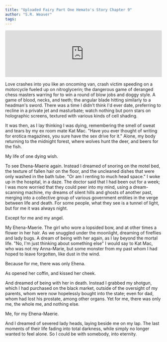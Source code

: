 ```yaml
---
title: "Uploaded Fairy Part One Hemato's Story Chapter 9"
author: "S.R. Weaver"
tags: 
---
```

<iframe scrolling="no" id="hearthis_at_track_7383773" width="100%" height="150" src="https://app.hearthis.at/embed/7383773/transparent_black/?hcolor=&color=&style=2&block_size=2&block_space=1&background=1&waveform=0&cover=0&autoplay=0&css=" frameborder="0" allowtransparency allow="autoplay"><p>Listen to <a href="https://hearthis.at/todiaspora/uploadedfairtydeeplore70bpm/" target="_blank">Uploaded Fairy Deep Lore</a> <span>by</span><a href="https://hearthis.at/todiaspora/" target="_blank" >ToDiaspora</a> <span>on</span> <a href="https://hearthis.at/" target="_blank">hearthis.at</a></p></iframe>

Love crashes into you like an oncoming van, crash victim speeding on a motorcycle fueled up on nitroglycerin; the dangerous game of deranged chess masters warring for to win a round of blow jobs and doggy style. A game of blood, necks, and teeth; the angular blade hitting similarly to a headman's sword. There was a time I didn't think I'd ever date, preferring to recline in a private jet and masturbate; watch nothing but porn stars on holographic screens, textured with various kinds of cell shading.

It was then, as I lay thinking I was dying, remembering the smell of sweat and tears by my ex room mate Kat Mac. "Have you ever thought of writing for erotica magazines, you sure have the sex drive for it." Alone, my body returning to the midnight forest, where wolves hunt the deer, and beers for the fish.

My life of one dying wish.

To see Ehena-Maerie again. Instead I dreamed of snoring on the motel bed, the texture of fallen hair on the floor, and the uncleaned dishes that were only washed in the bath tube. "Or am I renting to much head space." I woke up in the hospital, in a daze. The doctor said that I had been out for a week; I was more worried that they could peer into my mind, using a dream-scanning machine, my dreams of silent hills and ghosts of another past, merging into a collective group of various government entities in the verge between life and death. For some people, what they see is a tunnel of light, but for me it was always night.

Except for me and my angel.

My Ehena-Maerie. The girl who wore a lopsided bow, and at other times a flower in her hair. As we snuggled under the moonlight, dreaming of fireflies and lady bugs. A dream of being with her again, as I lay beyond the mortal life. "No, I'm just thinking about something else" I would say to Kat Mac, who was not my Anna-Marie, but some monster from my past whom I had hoped to leave forgotten, like dust in the wind.

Because for me, there was only Ehena.

As opened her coffin, and kissed her cheek.

And dreamed of being with her in death. Instead I grabbed my shotgun, which I had purchased on the black market, outside of the oversight of my parents, whom were now hopelessly bought into the state; even for dad, whom had lost his prostate, among other organs. Yet for me, there was only me, the whole me, and nothing else.

Me, for my Ehena-Maerie.

And I dreamed of severed lady heads, laying beside me on my lap. The last moments of their life fading into total darkness, while simply no longer wanted to feel alone. So I could be with somebody, into eternity.

